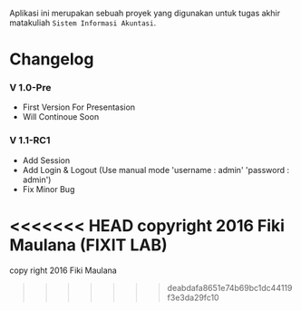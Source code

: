 Aplikasi ini merupakan sebuah proyek yang digunakan untuk tugas akhir matakuliah `Sistem Informasi Akuntasi`.



# Changelog

### V 1.0-Pre
* First Version For Presentasion
* Will Continoue Soon

### V 1.1-RC1
* Add Session
* Add Login & Logout (Use manual mode 'username : admin' 'password : admin')
* Fix Minor Bug

<<<<<<< HEAD
copyright 2016 Fiki Maulana (FIXIT LAB)
=======
copy right 2016 Fiki Maulana
>>>>>>> deabdafa8651e74b69bc1dc44119f3e3da29fc10
